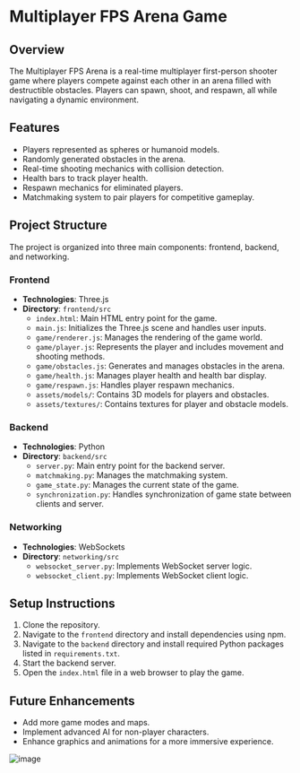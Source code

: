 # Multiplayer FPS Arena Game

## Overview
The Multiplayer FPS Arena is a real-time multiplayer first-person shooter game where players compete against each other in an arena filled with destructible obstacles. Players can spawn, shoot, and respawn, all while navigating a dynamic environment.

## Features
- Players represented as spheres or humanoid models.
- Randomly generated obstacles in the arena.
- Real-time shooting mechanics with collision detection.
- Health bars to track player health.
- Respawn mechanics for eliminated players.
- Matchmaking system to pair players for competitive gameplay.

## Project Structure
The project is organized into three main components: frontend, backend, and networking.

### Frontend
- **Technologies**: Three.js
- **Directory**: `frontend/src`
  - `index.html`: Main HTML entry point for the game.
  - `main.js`: Initializes the Three.js scene and handles user inputs.
  - `game/renderer.js`: Manages the rendering of the game world.
  - `game/player.js`: Represents the player and includes movement and shooting methods.
  - `game/obstacles.js`: Generates and manages obstacles in the arena.
  - `game/health.js`: Manages player health and health bar display.
  - `game/respawn.js`: Handles player respawn mechanics.
  - `assets/models/`: Contains 3D models for players and obstacles.
  - `assets/textures/`: Contains textures for player and obstacle models.

### Backend
- **Technologies**: Python
- **Directory**: `backend/src`
  - `server.py`: Main entry point for the backend server.
  - `matchmaking.py`: Manages the matchmaking system.
  - `game_state.py`: Manages the current state of the game.
  - `synchronization.py`: Handles synchronization of game state between clients and server.

### Networking
- **Technologies**: WebSockets
- **Directory**: `networking/src`
  - `websocket_server.py`: Implements WebSocket server logic.
  - `websocket_client.py`: Implements WebSocket client logic.

## Setup Instructions
1. Clone the repository.
2. Navigate to the `frontend` directory and install dependencies using npm.
3. Navigate to the `backend` directory and install required Python packages listed in `requirements.txt`.
4. Start the backend server.
5. Open the `index.html` file in a web browser to play the game.

## Future Enhancements
- Add more game modes and maps.
- Implement advanced AI for non-player characters.
- Enhance graphics and animations for a more immersive experience.

![image](https://github.com/user-attachments/assets/94053771-e9c2-45f7-9ac5-5c8c8a1a0a58)


